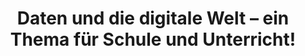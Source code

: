 ---
id: "ddle-schule" # nochmal überlegen
method: "Seminar"
institution: "Fakultät für Erziehungswissenschaft"
title: "Daten und die digitale Welt – ein Thema für Schule und Unterricht!"
title_project:
title_short: "DDLE in der Schule"
period: "Apr 23 ­­- Mar 24 (12 months)"
foerderlinie: "Fachspezifische Data Literacy"
round: "2"
filter: "2"
lecture2go: "68603"
uhh_url: "https://www.hcl.uni-hamburg.de/ddlitlab/data-literacy-lehrlabor/erste-foerderrunde/04-dcl.html"
contributors:
mentor: "Moritz Kreinsen, Christina Schwalbe, Sören-Kristian Berger, Regina Schulz"
quote: "Zur Verankerung von Digital und Data Literacy Education (DDLE) in der Schule ist die Förderung von DDL von Lehrkräften jedoch nur notwendige, aber nicht hinreichende Bedingung. Ergänzend müssen curriculare und didaktische Fragestellungen betrachtet werden: Welche Themen sind für die Förderung von DDL in der Schule wichtig? Wie kann DDLE in den Unterrichtsfächern berücksichtigt werden? Wie und wo kann DDLE außerhalb der Fächer verortet werden? Welches Komplexitätsniveau ist für die Befassung in der Schule angemessen?"
text: |
    ## Ausrichtung des Lehrlabors

    Die fortschreitende Digitalität und Datafizierung verändern gesellschaftliche Prozesse grundlegend und erfordern ein Verständnis sowie die kritische Reflexion digitaler Daten für individuelle und gesellschaftliche Teilhabe. Da die digitale Datenverarbeitung tägliche Entscheidungsprozesse beeinflusst, müssen Digital und Data Literacy zentrale Bestandteile der schulischen Bildung werden.

    Die Förderung von Digital und Data Literacy geht über den Einsatz digitaler Tools hinaus. Sie umfasst die Entwicklung eines kritischen Verständnisses der Rolle digitaler Daten in der Gesellschaft und erfordert sowohl theoretische als auch praktische Auseinandersetzung von Lehramtsstudierenden und Lehrkräften. Diese sollten Ideen entwickeln, wie Digital und Data Literacy curricular und didaktisch integriert werden kann.

    Ein reflektives Weiterbildungsformat für Lehrkräfte ist nötig, um wissenschaftlich fundierte Kompetenzen zu erwerben und Handlungsoptionen für den schulischen Alltag zu entwickeln. Lehramtsstudierende sollten sich nicht nur theoretisch, sondern auch praktisch mit den Herausforderungen des Berufsalltags auseinandersetzen und eine kritisch-reflektierte Haltung entwickeln. Das Veranstaltungskonzept stützt sich auf die Annahme, dass Einblicke in reale schulische Herausforderungen diese Haltung fördern.

    ## Rückblick und Ergebnisse

    Im Rahmen des Projekts wurde ein Konzept für eine Einführungsveranstaltung zur Digital und Data Literacy Education für Lehrkräfte entwickelt und erprobt. Ziel war es, dies als langfristiges Angebot in der Lehrkräftebildung zu etablieren. Eine Kooperation mit dem Landesinstitut für Lehrerbildung und Schulentwicklung (LI) ermöglichte ein Seminar, in dem Lehramtsstudierende und Lehrkräfte Konzepte zur Integration von Digital und Data Literacy in Schulen entwickelten. Diese Zusammenarbeit soll fortgesetzt werden, um das Seminar als festen Bestandteil im Lehramtscurriculum und als Fortbildungsangebot zu verankern. Die Fakultät für Erziehungswissenschaft unterstützt dies durch die Finanzierung eines Lehrauftrags, und das Konzept wird vom Büro für Digitale Lehre kontinuierlich weiterentwickelt.

    Zudem wurden umfangreiche Materialien und didaktische Konzepte erstellt und als Open Educational Resources (OER) veröffentlicht. Ziel war auch die Entwicklung curricularer und didaktischer Konzepte zur Integration von Digital und Data Literacy in den Schulalltag, welche im digital.learning.lab der Behörde für Schule und Berufsbildung veröffentlicht wurden, um eine nachhaltige und breite Verfügbarkeit zu gewährleisten.

    Studierende der Erziehungswissenschaft erhielten einen umfassenden Überblick über die Anforderungen an Digital und Data Literacy in der Schule. Sie entwickelten ein tiefes Verständnis für digitale Technologien, Datenverarbeitungsprozesse sowie ethische, rechtliche und soziale Implikationen der Digitalität und setzten dies in pädagogische Konzepte um. Ebenso erlernten sie grundlegende Methoden zur Datenerhebung, -analyse und -interpretation, einschließlich kritischer Reflexionen über die Auswirkungen der Datennutzung auf Individuen.

    ## Tipps von Lehrenden für Lehrende

    Die Erfahrungen in der kollaborativen Projektarbeit aus Sicht der Lernbegleiterin haben dazu beigetragen, die Fähigkeit der Lehrenden im Bereich der Projektdidaktitk weiterzuentwickeln. Es hat sich gezeigt, dass klare Strukturen und regelmäßige strukturierte Feedbackgespräche sowie das Festhalten von Zwischenzielen wichtig für die Studierenden sind, um gute Projektergebnisse zu erzielen.

image: "https://www.hcl.uni-hamburg.de/16953492/ddle-schule-digital-literature-in-school-733x414-b75c3d92e580050d8295d6042eb10bce3d386e5d.jpg"
image_credit: "stablediffusionweb.com"
link_external: "https://www.hcl.uni-hamburg.de/ddlitlab/news/2023-10-17-ki-schulpraxis-schulz.html, https://www.ew.uni-hamburg.de/ueber-die-fakultaet/aktuell-2023/23-12-12-ddlitlab-seminar-data-literacy.html"
stine: "WiSe 2023/24: Seminar https://stine.uni-hamburg.de/scripts/mgrqispi.dll?APPNAME=CampusNet&PRGNAME=COURSEDETAILS&ARGUMENTS=-N000000000000001,-N000605,-N0,-N387554047556711,-N387554047549712,-N0,-N0,-N3,-AHQpCfB5JVz5pxzV6vjpWWM5QxBG6vNDFQupf3Q5BRqmkffwTvz6MmfRZeuP5mSFNWNHqPQpHOgUzxNATRDo-HM7NvjL0VBW-mMD9mU5APUHqVooZvjoSetZacIWhOqD9VUKfV-phV-UKeYGIPMoTYzPjWvZefQHkxBPI4DPsebZgOMLIRMK73SWJ3YoXW-m3cMn-rgHueNNZfg5kHYmvfuWpYYAbWIP-VIWgvMLlQD6QcIHjeum5mdLJ7-WD3QL8PDctcfwZ4QcNvIHecqGxxfoaco5axZLPvWpIcWLeWdKuVzKARDPxOdPXxbZavZpEHZawPBLZHYKheDmNQgLWHBRDODPlfWKY4u7NHIV9RdKtPDHTmzHSmzaj4uAA7MpS7uHqfNLT3SAp3InZmMHNQq6zvBWpHja9RopNvgRFQz5wYD6SeUWeeYoLWBPIeMK8xUmtQNa97-mYHUmmWBAWeDozOBA0WSUHVDU8VgoQeWW0fqAuxd5h4f5qQYmNVM79cuV9YIWDvbZKVWo0fZUCeYLKHWpzvooLPQmdRWLTHuiFefWbRdRXQSPQmqmC3zcj4BRpedltmWRZcoDwHqKKYoPKRzKBQWpJxQR0mzlZRqG3PM5EVd5wOBlN4q5ZOqGBON5gxzywvMUkfQpQPNLqOoW9CWfj4WU3RfAlWDHBmzodWIWVffPaCYwHvfwz3B6P4uLImzRV7uH8PIWocuHC7NUAfWctvSoNOz5mYBHqWNoyWfWp4gmbejmfxjLsCQU9"
---
